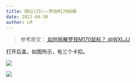 ```yaml
---
title: 随记(25)——罗技M170拆解
date: 2021-04-30
author: LM
---
```


> 参考原文：[ 如何拆解罗技M170鼠标？ @WXLJJ ](https://zhuanlan.zhihu.com/p/54294361)

打开后盖，如图所示，有三个卡扣。

![](https://gitee.com/LM-J/drawingbed/raw/master/img/53.png)

![](https://gitee.com/LM-J/drawingbed/raw/master/img/54.png)

